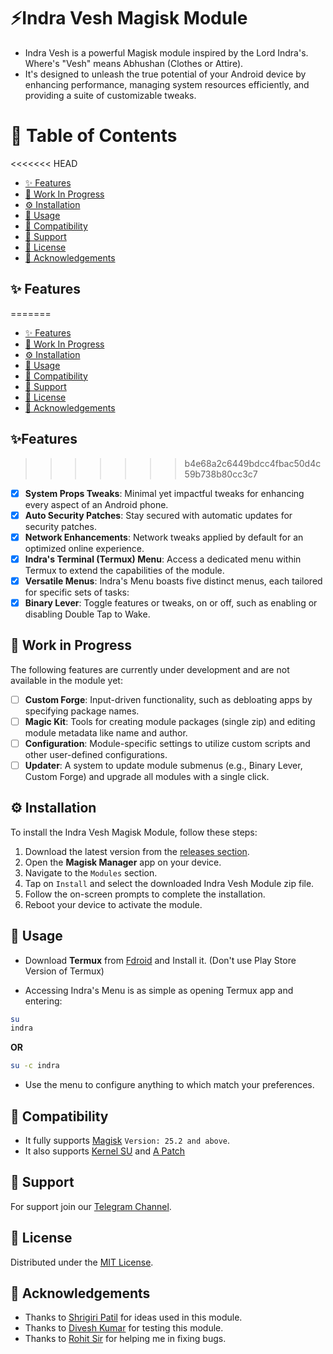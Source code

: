 
# ⚡Indra Vesh Magisk Module 

- Indra Vesh is a powerful Magisk module inspired by the Lord Indra's. Where's "Vesh" means Abhushan (Clothes or Attire). 
- It's designed to unleash the true potential of your Android device by enhancing performance, managing system resources efficiently, and providing a suite of customizable tweaks.


# 📑 Table of Contents
<<<<<<< HEAD
- [✨ Features](#-features)
- [🚧 Work In Progress](#-work-in-progress)
- [⚙️ Installation](#-installation)
- [📖 Usage](#-usage)
- [🔧 Compatibility](#-compatibility)
- [💬 Support](#-support)
- [📜 License](#-license)
- [💖 Acknowledgements](#-acknowledgements)
## ✨ Features
=======
- [✨ Features](#✨Features)
- [🚧 Work In Progress](#work-in-progress)
- [⚙️ Installation](#installation)
- [📖 Usage](#usage)
- [🔧 Compatibility](#compatibility)
- [💬 Support](#support)
- [📜 License](#license)
- [💖 Acknowledgements](#acknowledgements)
## ✨Features
>>>>>>> b4e68a2c6449bdcc4fbac50d4c59b738b80cc3c7

- [x]  **System Props Tweaks**: Minimal yet impactful tweaks for enhancing every aspect of an Android phone.
- [x]  **Auto Security Patches**: Stay secured with automatic updates for security patches.
- [x]  **Network Enhancements**: Network tweaks applied by default for an optimized online experience.
- [x]  **Indra's Terminal (Termux) Menu**: Access a dedicated menu within Termux to extend the capabilities of the module.
- [x]  **Versatile Menus**: Indra's Menu boasts five distinct menus, each tailored for specific sets of tasks:
  - [x]  **Binary Lever**: Toggle features or tweaks, on or off, such as enabling or disabling Double Tap to Wake.

## 🚧 Work in Progress

The following features are currently under development and are not available in the module yet:

- [ ]  **Custom Forge**: Input-driven functionality, such as debloating apps by specifying package names.
- [ ]  **Magic Kit**: Tools for creating module packages (single zip) and editing module metadata like name and author.
- [ ]  **Configuration**: Module-specific settings to utilize custom scripts and other user-defined configurations.
- [ ]  **Updater**: A system to update module submenus (e.g., Binary Lever, Custom Forge) and upgrade all modules with a single click.
## ⚙️ Installation

To install the Indra Vesh Magisk Module, follow these steps:

1. Download the latest version from the [releases section](Your-GitHub-Releases-Link).
2. Open the **Magisk Manager** app on your device.
3. Navigate to the `Modules` section.
4. Tap on `Install` and select the downloaded Indra Vesh Module zip file.
5. Follow the on-screen prompts to complete the installation.
6. Reboot your device to activate the module.

## 📖 Usage
- Download **Termux** from [Fdroid](https://f-droid.org/en/packages/com.termux/) and Install it. (Don't use Play Store Version of Termux)

- Accessing Indra's Menu is as simple as opening Termux app and entering:
```bash
su
indra
```

**OR**

```bash
su -c indra
```

- Use the menu to configure anything to which match your preferences.



## 🔧 Compatibility
- It fully supports [Magisk](https://github.com/topjohnwu/Magisk) ```Version: 25.2 and above```.
- It also supports [Kernel SU](https://github.com/tiann/KernelSU) and [A Patch](https://github.com/bmax121/APatch)
## 💬 Support

For support join our [Telegram Channel](https://telegram.me/flaxcubegaming).
## 📜 License

Distributed under the [MIT License](https://choosealicense.com/licenses/mit/).
## 💖 Acknowledgements

 - Thanks to [Shrigiri Patil](https://telegram.me/@BosadBillaHun) for ideas used in this module.
 - Thanks to [Divesh Kumar](https://telegram.me/@DIV3SH_KUMAR) for testing this module.
- Thanks to [Rohit Sir](https://telegram.me/@lazymeao) for helping me in fixing bugs.
